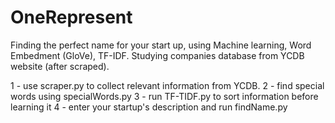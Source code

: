 # OneRepresent
Finding the perfect name for your start up, using Machine learning, Word Embedment (GloVe), TF-IDF. Studying companies database from YCDB website (after scraped).

1 - use scraper.py to collect relevant information from YCDB.
2 - find special words using specialWords.py
3 - run TF-TIDF.py to sort information before learning it
4 - enter your startup's description and run findName.py
